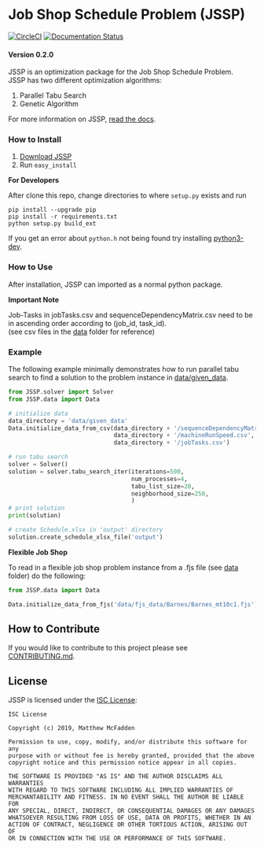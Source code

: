 # Job Shop Schedule Problem (JSSP)

[![CircleCI](https://circleci.com/gh/mcfadd/Job_Shop_Schedule_Problem/tree/master.svg?style=svg)](https://circleci.com/gh/mcfadd/Job_Shop_Schedule_Problem/tree/master)
[![Documentation Status](https://readthedocs.org/projects/job-shop-schedule-problem/badge/?version=latest)](https://job-shop-schedule-problem.readthedocs.io/en/latest/?badge=latest)

#### Version 0.2.0  

JSSP is an optimization package for the Job Shop Schedule Problem.  
JSSP has two different optimization algorithms:  

1. Parallel Tabu Search
2. Genetic Algorithm

For more information on JSSP, [read the docs](https://readthedocs.org/projects/job-shop-schedule-problem/).

### How to Install

1. [Download JSSP]()
2. Run `easy_install `

**For Developers**

After clone this repo, change directories to where `setup.py` exists and run 
```
pip install --upgrade pip
pip install -r requirements.txt
python setup.py build_ext
```
If you get an error about `python.h` not being found try installing [python3-dev](https://stackoverflow.com/questions/31002091/what-is-python-dev-package-used-for).

### How to Use

After installation, JSSP can imported as a normal python package.  

**Important Note**

Job-Tasks in jobTasks.csv and sequenceDependencyMatrix.csv need to be in ascending order according to (job_id, task_id).  
(see csv files in the [data](https://github.com/mcfadd/Job_Shop_Schedule_Problem/tree/master/data/given_data) folder for reference)

### Example

The following example minimally demonstrates how to run parallel tabu search to find a solution to the problem instance in [data/given_data](https://github.com/mcfadd/Job_Shop_Schedule_Problem/tree/master/data/given_data).

```python
from JSSP.solver import Solver
from JSSP.data import Data

# initialize data
data_directory = 'data/given_data'
Data.initialize_data_from_csv(data_directory + '/sequenceDependencyMatrix.csv',
                              data_directory + '/machineRunSpeed.csv',
                              data_directory + '/jobTasks.csv')

# run tabu search
solver = Solver()
solution = solver.tabu_search_iter(iterations=500,
                                   num_processes=4,
                                   tabu_list_size=20,
                                   neighborhood_size=250,
                                   )
# print solution
print(solution)

# create Schedule.xlsx in 'output' directory
solution.create_schedule_xlsx_file('output')                   
```

**Flexible Job Shop**

To read in a flexible job shop problem instance from a .fjs file (see [data](https://github.com/mcfadd/Job_Shop_Schedule_Problem/tree/master/data/fjs_data) folder) do the following:
```python
from JSSP.data import Data

Data.initialize_data_from_fjs('data/fjs_data/Barnes/Barnes_mt10c1.fjs')
```

## How to Contribute

If you would like to contribute to this project please see [CONTRIBUTING.md](https://github.com/mcfadd/Job_Shop_Schedule_Problem/blob/master/CONTRIBUTING.md).

## License

JSSP is licensed under the [ISC License](https://github.com/mcfadd/Job_Shop_Schedule_Problem/blob/master/LICENSE):
```text
ISC License

Copyright (c) 2019, Matthew McFadden

Permission to use, copy, modify, and/or distribute this software for any
purpose with or without fee is hereby granted, provided that the above
copyright notice and this permission notice appear in all copies.

THE SOFTWARE IS PROVIDED "AS IS" AND THE AUTHOR DISCLAIMS ALL WARRANTIES
WITH REGARD TO THIS SOFTWARE INCLUDING ALL IMPLIED WARRANTIES OF
MERCHANTABILITY AND FITNESS. IN NO EVENT SHALL THE AUTHOR BE LIABLE FOR
ANY SPECIAL, DIRECT, INDIRECT, OR CONSEQUENTIAL DAMAGES OR ANY DAMAGES
WHATSOEVER RESULTING FROM LOSS OF USE, DATA OR PROFITS, WHETHER IN AN
ACTION OF CONTRACT, NEGLIGENCE OR OTHER TORTIOUS ACTION, ARISING OUT OF
OR IN CONNECTION WITH THE USE OR PERFORMANCE OF THIS SOFTWARE.
```
